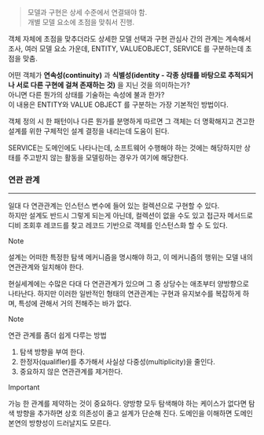 
>모델과 구현은 상세 수준에서 연결돼야 함. \
>개별 모델 요소에 초점을 맞춰서 진행.

객체 자체에 초점을 맞추더라도 상세한 모델 선택과 구현 관심사 간의 관계는 계속해서 조사,
여러 모델 요소 가운데, ENTITY, VALUEOBJECT, SERVICE 를 구분하는데 초점을 맞춤.

어떤 객체가 **연속성(continuity)** 과 **식별성(identity - 각종 상태를 바탕으로 추적되거나 서로 다른 구현에 걸쳐 존재하는 것)** 을 지닌 것을 의미하는가? \
아니면 다른 뭔가의 상태를 기술하는 속성에 불과 한가? \
이 내용은 ENTITY와 VALUE OBJECT 를 구분하는 가장 기본적인 방법이다.

객체 정의 시 한 패턴이나 다른 뭔가를 분명하게 따르면 그 객체는 더 명확해지고 견고한 설계를 위한 구체적인 설계 결정을 내리는데 도움이 된다.

SERVICE는 도메인에도 나타나는데, 소프트웨어 수행해야 하는 것에는 해당하지만 상태를 주고받지 않는 활동을 모델링하는 경우가 여기에 해당한다.

### 연관 관계
---

일대 다 연관관계는 인스턴스 변수에 들어 있는 컬렉션으로 구현할 수 있다. \
하지만 설계도 반드시 그렇게 되는게 아닌데, 컬렉션이 없을 수도 있고 접근자 메서드로 디비 조회후 레코드를 찾고 레코드 기반으로 객체를 인스턴스화 할 수 도 있다.

>[!Note]
>설계는 어떠한 특정한 탐색 메커니즘을 명시해야 하고, 이 메커니즘의 행위는 모델 내의 연관관계와 일치해야 한다.

현실세계에는 수많은 다대 다 연관관계가 있으며 그 중 상당수는 애초부터 양방향으로 나타난다.
하지만 이러한 일반적인 형태의 연관관계는 구현과 유지보수를 복잡하게 하며, 특성에 관해서 거의 전해주는 바가 없다.

>[!Note]
>연관 관계를 좀더 쉽게 다루는 방법
>1. 탐색 방향을 부여 한다.
>2. 한정자(qualifIer)를 추가해서 사실상 다중성(multiplicity)을 줄인다.
>3. 중요하지 않은 연관관계를 제거한다.

>[!important]
>가능 한 관계를 제약하는 것이 중요하다.
>양방향 모두 탐색해야 하는 케이스가 없다면 탐색 방향을 추가하면 상호 의존성이 줄고 설계가 단순해 진다.
>도메인을 이해하면 도메인 본연의 방향성이 드러날지도 모른다.




